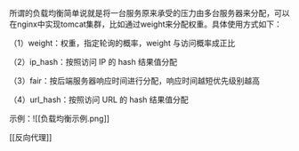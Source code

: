 所谓的负载均衡简单说就是将一台服务原来承受的压力由多台服务器来分配，可以在nginx中实现tomcat集群，比如通过weight来分配权重。具体使用方式如下：

（1）weight：权重，指定轮询的概率，weight 与访问概率成正比

（2）ip_hash：按照访问 IP 的 hash 结果值分配

（3）fair：按后端服务器响应时间进行分配，响应时间越短优先级别越高

（4）url_hash：按照访问 URL 的 hash 结果值分配

示例：![[负载均衡示例.png]]


[[反向代理]]